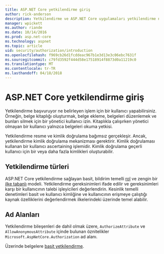 ```yaml
---
title: ASP.NET Core yetkilendirme giriş
author: rick-anderson
description: Yetkilendirme ve ASP.NET Core uygulamaları yetkilendirme nasıl çalıştığını temel bilgileri öğrenin.
manager: wpickett
ms.author: riande
ms.date: 10/14/2016
ms.prod: asp.net-core
ms.technology: aspnet
ms.topic: article
uid: security/authorization/introduction
ms.openlocfilehash: f969cb26d1fcddeac967b1e3d13e3c06ebc7631f
ms.sourcegitcommit: c79fd3592f444d58e17518914f8873d0a11219c0
ms.translationtype: MT
ms.contentlocale: tr-TR
ms.lasthandoff: 04/18/2018
---
```

# <a name="introduction-to-authorization-in-aspnet-core"></a>ASP.NET Core yetkilendirme giriş

<a name="security-authorization-introduction"></a>

Yetkilendirme başvuruyor ne belirleyen işlem için bir kullanıcı yapabilirsiniz. Örneğin, belge kitaplığı oluşturmak, belge ekleme, belgeleri düzenlemek ve bunları silmek için bir yönetici kullanıcı izin. Kitaplıkla çalışırken yönetici olmayan bir kullanıcı yalnızca belgeleri okuma yetkisi.

Yetkilendirme resme ve kimlik doğrulama bağımsız gerçekleşir. Ancak, yetkilendirme kimlik doğrulama mekanizması gerektirir. Kimlik doğrulaması kullanan bir kullanıcı ascertaining işlemidir. Kimlik doğrulama geçerli kullanıcı için bir veya daha fazla kimlikleri oluşturabilir.

## <a name="authorization-types"></a>Yetkilendirme türleri

ASP.NET Core yetkilendirme sağlayan basit, bildirim temelli [rol](xref:security/authorization/roles) ve zengin bir [ilke tabanlı](xref:security/authorization/policies) modeli. Yetkilendirme gereksinimleri ifade edilir ve gereksinimleri karşı bir kullanıcının talebi işleyicileri değerlendirin. Kesinlik temelli denetimleri basit ve kullanıcı kimliğine ve kullanıcının erişmeye çalıştığı kaynak özelliklerini değerlendirmek ilkelerindeki üzerinde temel alabilir.

## <a name="namespaces"></a>Ad Alanları

Yetkilendirme bileşenleri de dahil olmak üzere, `AuthorizeAttribute` ve `AllowAnonymousAttribute` içinde bulunan öznitelikler `Microsoft.AspNetCore.Authorization` ad alanı.

Üzerinde belgelere [basit yetkilendirme](xref:security/authorization/simple).
